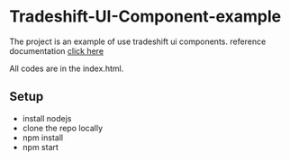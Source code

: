 Tradeshift-UI-Component-example
==============

The project is an example of use tradeshift ui components. reference documentation  [click here](http://tradeshift.github.io/Client-Docs/app/#/docs/overview/intro/)

All codes are in the index.html.


## Setup

* install nodejs
* clone the repo locally
* npm install
* npm start

